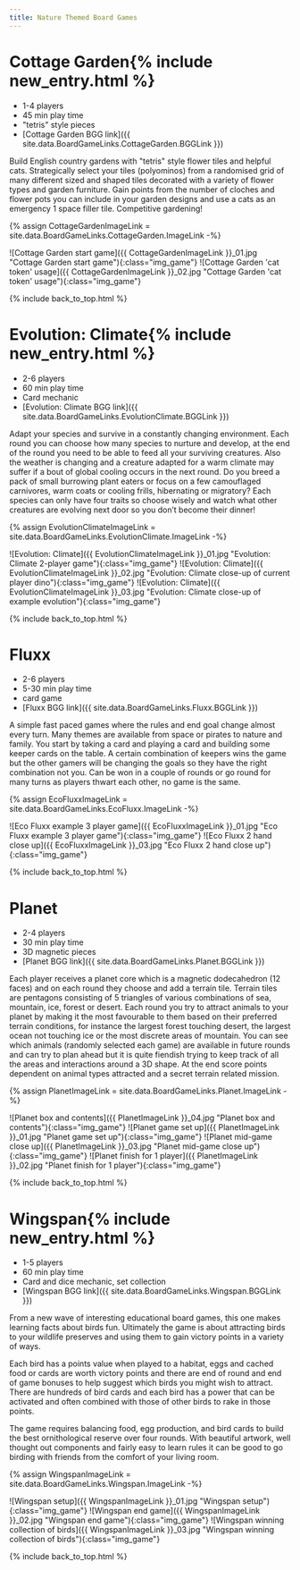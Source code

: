 ```yaml
---
title: Nature Themed Board Games
---
```


# Cottage Garden{% include new_entry.html %}

* 1-4 players
* 45 min play time
* "tetris" style pieces
* [Cottage Garden BGG link]({{ site.data.BoardGameLinks.CottageGarden.BGGLink }})

Build English country gardens with "tetris" style flower tiles and helpful cats.
Strategically select your tiles (polyominos) from a randomised grid of many different sized and shaped tiles decorated with a variety of flower types and garden furniture.
Gain points from the number of cloches and flower pots you can include in your garden designs and use a cats as an emergency 1 space filler tile.
Competitive gardening!

{% assign CottageGardenImageLink = site.data.BoardGameLinks.CottageGarden.ImageLink -%}

![Cottage Garden start game]({{ CottageGardenImageLink }}_01.jpg "Cottage Garden start game"){:class="img_game"}
![Cottage Garden 'cat token' usage]({{ CottageGardenImageLink }}_02.jpg "Cottage Garden 'cat token' usage"){:class="img_game"}

{% include back_to_top.html %}

# Evolution: Climate{% include new_entry.html %}

* 2-6 players
* 60 min play time
* Card mechanic
* [Evolution: Climate BGG link]({{ site.data.BoardGameLinks.EvolutionClimate.BGGLink }})

Adapt your species and survive in a constantly changing environment.
Each round you can choose how many species to nurture and develop, at the end of the round you need to be able to feed all your surviving creatures.
Also the weather is changing and a creature adapted for a warm climate may suffer if a bout of global cooling occurs in the next round.
Do you breed a pack of small burrowing plant eaters or focus on a few camouflaged carnivores, warm coats or cooling frills, hibernating or migratory?
Each species can only have four traits so choose wisely and watch what other creatures are evolving next door so you don’t become their dinner!

{% assign EvolutionClimateImageLink = site.data.BoardGameLinks.EvolutionClimate.ImageLink -%}

![Evolution: Climate]({{ EvolutionClimateImageLink }}_01.jpg "Evolution: Climate 2-player game"){:class="img_game"}
![Evolution: Climate]({{ EvolutionClimateImageLink }}_02.jpg "Evolution: Climate close-up of current player dino"){:class="img_game"}
![Evolution: Climate]({{ EvolutionClimateImageLink }}_03.jpg "Evolution: Climate close-up of example evolution"){:class="img_game"}

{% include back_to_top.html %}

# Fluxx

* 2-6 players
* 5-30 min play time
* card game
* [Fluxx BGG link]({{ site.data.BoardGameLinks.Fluxx.BGGLink }})

A simple fast paced games where the rules and end goal change almost every turn.
Many themes are available from space or pirates to nature and family.
You start by taking a card and playing a card and building some keeper cards on the table.
A certain combination of keepers wins the game but the other gamers will be changing the goals so they have the right combination not you.
Can be won in a couple of rounds or go round for many turns as players thwart each other, no game is the same.

{% assign EcoFluxxImageLink = site.data.BoardGameLinks.EcoFluxx.ImageLink -%}

![Eco Fluxx example 3 player game]({{ EcoFluxxImageLink }}_01.jpg "Eco Fluxx example 3 player game"){:class="img_game"}
![Eco Fluxx 2 hand close up]({{ EcoFluxxImageLink }}_03.jpg "Eco Fluxx 2 hand close up"){:class="img_game"}

{% include back_to_top.html %}

# Planet

* 2-4 players
* 30 min play time
* 3D magnetic pieces
* [Planet BGG link]({{ site.data.BoardGameLinks.Planet.BGGLink }})

Each player receives a planet core which is a magnetic dodecahedron (12 faces) and on each round they choose and add a terrain tile.
Terrain tiles are pentagons consisting of 5 triangles of various combinations of sea, mountain, ice, forest or desert.
Each round you try to attract animals to your planet by making it the most favourable to them based on their preferred terrain conditions, for instance the largest forest touching desert, the largest ocean not touching ice or the most discrete areas of mountain.
You can see which animals (randomly selected each game) are available in future rounds and can try to plan ahead but it is quite fiendish trying to keep track of all the areas and interactions around a 3D shape.
At the end score points dependent on animal types attracted and a secret terrain related mission.

{% assign PlanetImageLink = site.data.BoardGameLinks.Planet.ImageLink -%}

![Planet box and contents]({{ PlanetImageLink }}_04.jpg "Planet box and contents"){:class="img_game"}
![Planet game set up]({{ PlanetImageLink }}_01.jpg "Planet game set up"){:class="img_game"}
![Planet mid-game close up]({{ PlanetImageLink }}_03.jpg "Planet mid-game close up"){:class="img_game"}
![Planet finish for 1 player]({{ PlanetImageLink }}_02.jpg "Planet finish for 1 player"){:class="img_game"}

{% include back_to_top.html %}

# Wingspan{% include new_entry.html %}

* 1-5 players
* 60 min play time
* Card and dice mechanic, set collection
* [Wingspan BGG link]({{ site.data.BoardGameLinks.Wingspan.BGGLink }})

From a new wave of interesting educational board games, this one makes learning facts about birds fun.
Ultimately the game is about attracting birds to your wildlife preserves and using them to gain victory points in a variety of ways.

Each bird has a points value when played to a habitat, eggs and cached food or cards are worth victory points and there are end of round and end of game bonuses to help suggest which birds you might wish to attract.
There are hundreds of bird cards and each bird has a power that can be activated and often combined with those of other birds to rake in those points.

The game requires balancing food, egg production, and bird cards to build the best ornithological reserve over four rounds.
With beautiful artwork, well thought out components and fairly easy to learn rules it can be good to go birding with friends from the comfort of your living room.

{% assign WingspanImageLink = site.data.BoardGameLinks.Wingspan.ImageLink -%}

![Wingspan setup]({{ WingspanImageLink }}_01.jpg "Wingspan setup"){:class="img_game"}
![Wingspan end game]({{ WingspanImageLink }}_02.jpg "Wingspan end game"){:class="img_game"}
![Wingspan winning collection of birds]({{ WingspanImageLink }}_03.jpg "Wingspan winning collection of birds"){:class="img_game"}

{% include back_to_top.html %}
